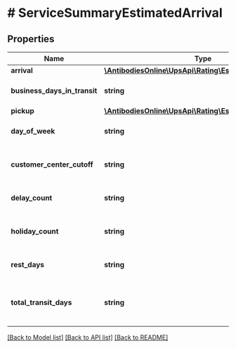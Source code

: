 # # ServiceSummaryEstimatedArrival

## Properties

Name | Type | Description | Notes
------------ | ------------- | ------------- | -------------
**arrival** | [**\AntibodiesOnline\UpsApi\Rating\EstimatedArrivalArrival**](EstimatedArrivalArrival.md) |  |
**business_days_in_transit** | **string** | Number of business days from Origin to Destination Locations. |
**pickup** | [**\AntibodiesOnline\UpsApi\Rating\EstimatedArrivalPickup**](EstimatedArrivalPickup.md) |  |
**day_of_week** | **string** | Day of week for arrival. Valid values are: MONTUEWEDTHUFRISAT |
**customer_center_cutoff** | **string** | Customer Service call time. Returned for domestic as well as international requests. | [optional]
**delay_count** | **string** | Number of days delayed at customs. Returned for International requests. | [optional]
**holiday_count** | **string** | Number of National holidays during transit. Returned for International requests. | [optional]
**rest_days** | **string** | Number of rest days, i.e. non movement. Returned for International requests. | [optional]
**total_transit_days** | **string** | The total number of days in transit from one location to the next. Returned for International requests. | [optional]

[[Back to Model list]](../../README.md#models) [[Back to API list]](../../README.md#endpoints) [[Back to README]](../../README.md)
